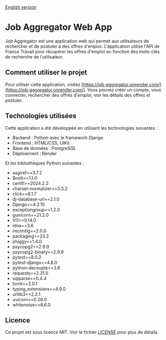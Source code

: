 [English version](README.en.md)


# Job Aggregator Web App

Job Aggregator est une application web qui permet aux utilisateurs de rechercher et de postuler à des offres d'emploi. L'application utilise l'API de France Travail pour récupérer les offres d'emploi en fonction des mots-clés de recherche de l'utilisateur.

## Comment utiliser le projet

Pour utiliser cette application, visitez [https://job-aggregator.onrender.com/](https://job-aggregator.onrender.com/). Vous pouvez créer un compte, vous connecter, rechercher des offres d'emploi, voir les détails des offres et postuler.

## Technologies utilisées

Cette application a été développée en utilisant les technologies suivantes :

- Backend : Python avec le framework Django
- Frontend : HTML/CSS, UIKit
- Base de données : PostgreSQL
- Déploiement : Render

Et les bibliothèques Python suivantes :

- asgiref==3.7.2
- Brotli==1.1.0
- certifi==2024.2.2
- charset-normalizer==3.3.2
- click==8.1.7
- dj-database-url==2.1.0
- Django==4.2.10
- exceptiongroup==1.2.0
- gunicorn==21.2.0
- h11==0.14.0
- idna==3.6
- iniconfig==2.0.0
- packaging==23.2
- pluggy==1.4.0
- psycopg2==2.9.9
- psycopg2-binary==2.9.9
- pytest==8.0.2
- pytest-django==4.8.0
- python-decouple==3.8
- requests==2.31.0
- sqlparse==0.4.4
- tomli==2.0.1
- typing_extensions==4.9.0
- urllib3==2.2.1
- uvicorn==0.28.0
- whitenoise==6.6.0

## Licence

Ce projet est sous licence MIT. Voir le fichier [LICENSE](LICENSE) pour plus de détails.